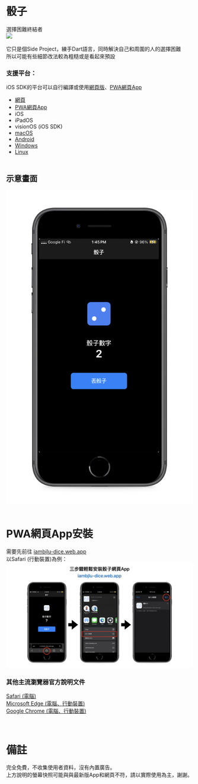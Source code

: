 # 骰子
選擇困難終結者<br>
<image src="web/icons/Icon-192.png" /><br>

它只是個Side Project，練手Dart語言，同時解決自己和周圍的人的選擇困難<br>
所以可能有些細節改法較為粗糙或是看起來預設

### 支援平台：
iOS SDK的平台可以自行編譯或使用<a href="#網頁版">網頁版</a>、<a href="#安裝在手機上">PWA網頁App</a><br>

- <a href="https://iambjlu-dice.web.app">網頁</a><br>
- <a href="#PWA網頁App安裝">PWA網頁App</a><br>
- iOS<br>
- iPadOS<br>
- visionOS (iOS SDK)<br>
- <a href="https://github.com/iambjlu/iambjlu-dice/releases">macOS</a><br>
- <a href="https://github.com/iambjlu/iambjlu-dice/releases">Android</a><br>
- <a href="https://github.com/iambjlu/iambjlu-dice/releases">Windows</a><br>
- <a href="https://github.com/iambjlu/iambjlu-dice/releases">Linux</a><br><br>


## 示意畫面
![Readme_src/app-1.0.0(4).png](Readme_src/app-1.0.0(4).png)
<br><br>

# PWA網頁App安裝
需要先前往 <a href="https://iambjlu-dice.web.app">iambjlu-dice.web.app</a><br>
以Safari (行動裝置)為例：
![Readme_src/pwa-install.jpeg](Readme_src/pwa-install.jpeg)
<br>
### 其他主流瀏覽器官方說明文件
<a href="https://support.apple.com/zh-tw/104996">Safari (電腦)</a><br>
<a href="https://learn.microsoft.com/zh-tw/microsoft-edge/progressive-web-apps-chromium/ux">Microsoft Edge (電腦、行動裝置)</a><br>
<a href="https://support.google.com/chrome/answer/9658361">Google Chrome (電腦、行動裝置)</a><br>
<br><br>
# 備註
完全免費，不收集使用者資料，沒有內置廣告。<br>
上方說明的螢幕快照可能與與最新版App和網頁不符，請以實際使用為主，謝謝。